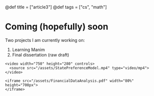 @def title = ["article3"]
@def tags = ["cs", "math"]

# Coming (hopefully) soon
Two projects I am currently working on:
1. Learning Manim
2. Final dissertation (raw draft)

~~~
<video width="750" height="280" controls>
  <source src="/assets/StatePreferenceModel.mp4" type="video/mp4">
</video>
~~~
~~~
<iframe src="/assets/FinancialDataAnalysis.pdf" width="80%" height="700px">
</iframe>
~~~
